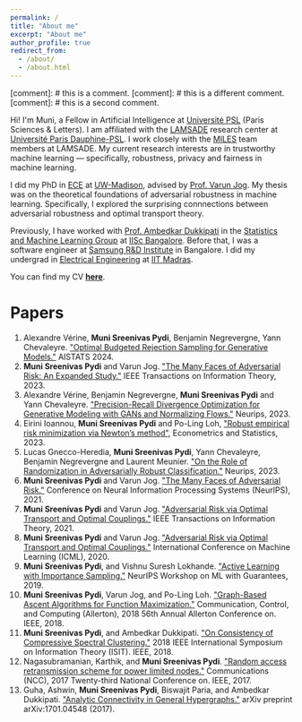 ```yaml
---
permalink: /
title: "About me"
excerpt: "About me"
author_profile: true
redirect_from: 
  - /about/
  - /about.html
---
```


[comment]: # this is a comment.
[comment]: # this is a different comment.
[comment]: # this is a second comment.

Hi! I'm Muni, a Fellow in Artificial Intelligence at [Université PSL](https://psl.eu/en) (Paris Sciences & Letters). I am affiliated with the [LAMSADE](https://www.lamsade.dauphine.fr/en.html) research center at [Université Paris Dauphine-PSL](https://dauphine.psl.eu/). I work closely with the [MILES](https://www.lamsade.dauphine.fr/wp/miles/members/) team members at LAMSADE. My current research interests are in trustworthy machine learning — specifically, robustness, privacy and fairness in machine learning. 

I did my PhD in [ECE](https://www.engr.wisc.edu/department/electrical-computer-engineering/) at [UW-Madison](https://www.wisc.edu/), advised by [Prof. Varun Jog](https://varunjog.github.io/). My thesis was on the theoretical foundations of adversarial robustness in machine learning. Specifically, I explored the surprising connnections between adversarial robustness and optimal transport theory. 

Previously, I have worked with [Prof. Ambedkar Dukkipati](https://drona.csa.iisc.ac.in/~ambedkar/) in the [Statistics and Machine Learning Group](http://sml.csa.iisc.ernet.in/SML/) at [IISc Bangalore](https://www.iisc.ac.in/). Before that, I was a software engineer at [Samsung R&D Institute](https://research.samsung.com/sri-b) in Bangalore. I did my undergrad in [Electrical Engineering](http://www.ee.iitm.ac.in/) at [IIT Madras](https://www.iitm.ac.in/).

You can find my CV [**here**](/cv.pdf).

Papers
======
1. Alexandre Vérine, **Muni Sreenivas Pydi**, Benjamin Negrevergne, Yann Chevaleyre. ["Optimal Budgeted Rejection Sampling for Generative Models."](https://arxiv.org/pdf/2311.00460) AISTATS 2024.
1. **Muni Sreenivas Pydi** and Varun Jog. ["The Many Faces of Adversarial Risk: An Expanded Study."](https://ieeexplore.ieee.org/abstract/document/10210607) IEEE Transactions on Information Theory, 2023.
1. Alexandre Vérine, Benjamin Negrevergne, **Muni Sreenivas Pydi** and Yann Chevaleyre. ["Precision-Recall Divergence Optimization for
Generative Modeling with GANs and
Normalizing Flows."](https://proceedings.neurips.cc/paper_files/paper/2023/file/67159f1c0cab15dd34c76a5dd830a389-Paper-Conference.pdf) Neurips, 2023.
1. Eirini Ioannou, **Muni Sreenivas Pydi** and Po-Ling Loh, ["Robust empirical risk minimization via Newton’s method"](https://www.sciencedirect.com/science/article/pii/S2452306223000576), Econometrics and Statistics, 2023.
1. Lucas Gnecco-Heredia, **Muni Sreenivas Pydi**, Yann Chevaleyre, Benjamin Negrevergne and Laurent Meunier. ["On the Role of Randomization in Adversarially Robust Classification."](https://proceedings.neurips.cc/paper_files/paper/2023/file/fa9755043814e7f08d859a286bb83c35-Paper-Conference.pdf) Neurips, 2023.
1. **Muni Sreenivas Pydi** and Varun Jog. ["The Many Faces of Adversarial Risk."](https://munisreenivas.github.io/) Conference on Neural Information Processing Systems (NeurIPS), 2021.
1. **Muni Sreenivas Pydi** and Varun Jog. ["Adversarial Risk via Optimal Transport and Optimal Couplings."](https://ieeexplore.ieee.org/document/9496634) IEEE Transactions on Information Theory, 2021.
1. **Muni Sreenivas Pydi** and Varun Jog. ["Adversarial Risk via Optimal Transport and Optimal Couplings."](http://proceedings.mlr.press/v119/pydi20a/pydi20a.pdf) International Conference on Machine Learning (ICML), 2020.
1. **Muni Sreenivas Pydi**, and Vishnu Suresh Lokhande. ["Active Learning with Importance Sampling."](https://arxiv.org/abs/1910.04371) NeurIPS Workshop on ML with Guarantees,  2019.
1. **Muni Sreenivas Pydi**, Varun Jog, and Po-Ling Loh. ["Graph-Based Ascent Algorithms for Function Maximization."](https://arxiv.org/abs/1802.04475) Communication, Control, and Computing (Allerton), 2018 56th Annual Allerton Conference on. IEEE, 2018.
1. **Muni Sreenivas Pydi**, and Ambedkar Dukkipati. ["On Consistency of Compressive Spectral Clustering."](https://ieeexplore.ieee.org/abstract/document/8437911) 2018 IEEE International Symposium on Information Theory (ISIT). IEEE, 2018.
1. Nagasubramanian, Karthik, and **Muni Sreenivas Pydi**. ["Random access retransmission scheme for power limited nodes."](https://ieeexplore.ieee.org/abstract/document/8077105) Communications (NCC), 2017 Twenty-third National Conference on. IEEE, 2017.
1. Guha, Ashwin, **Muni Sreenivas Pydi**, Biswajit Paria, and Ambedkar Dukkipati. ["Analytic Connectivity in General Hypergraphs."](https://arxiv.org/abs/1701.04548) arXiv preprint arXiv:1701.04548 (2017).

